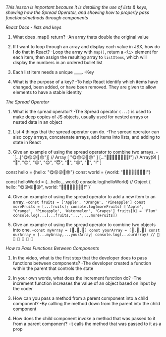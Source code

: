 *This lesson is important because it is detailing the use of lists & keys, showing how the Spread Operator, and showing how to properly pass functions/methods through components*

*React Docs - lists and keys*

1. What does .map() return?
-An array thats double the original value

2. If I want to loop through an array and display each value in JSX,
how do I do that in React?
-Loop the array with `map()`, return a `<li>` element for each item, then assign the
resulting array to `listItems`, which will display the numbers in an ordered bullet list

3. Each list item needs a unique ____.
-Key

4. What is the purpose of a key?
-To help React identify which items have changed, been added, or have been removed.
They are given to allow elements to have a stable identity


*The Spread Operator*

1. What is the spread operator?
-The Spread operator `(...)` is used to make deep copies of JS objects, usually used for 
nested arrays or nested data in an object

2. List 4 things that the spread operator can do.
-The spread operator can also copy arrays, concatenate arrays, add items into lists, and adding
to state in React

3. Give an example of using the spread operator to combine two arrays.
-`[...["😋😛😜🤪😝"]] // Array [ "😋😛😜🤪😝" ]
[..."🙂🙃😉😊😇🥰😍🤩!"] // Array(9) [ "🙂", "🙃", "😉", "😊", "😇", "🥰", "😍", "🤩", "!" ]

const hello = {hello: "😋😛😜🤪😝"}
const world = {world: "🙂🙃😉😊😇🥰😍🤩!"}

const helloWorld = {...hello,...world}
console.log(helloWorld) // Object { hello: "😋😛😜🤪😝", world: "🙂🙃😉😊😇🥰😍🤩!" }`

4. Give an example of using the spread operator to add a new item to an array.
-`const fruits = ['Apple', 'Orange', 'Pineapple']
const moreFruits = [...fruits];
console.log(moreFruits) ['Apple', "Orange', 'Pineapple', 'Watermelon', 'Grapes']
fruits[0] = 'Plum'
console.log(...[...fruits,'...',...moreFruits])`

5. Give an example of using the spread operator to combine two objects into one.
-`const myArray = [`🤪`,`🐻`,`🎌`]
const yourArray = [`🙂`,`🤗`,`🤩`]
const ourArray = [...myArray,...yourArray]
console.log(...ourArray) // 🤪 🐻 🎌 🙂 🤗 🤩`


*How to Pass Functions Between Components*

1. In the video, what is the first step that the developer does to pass 
functions between components?
-The developer created a function within the parent that controls the state

2. In your own words, what does the increment function do?
-The increment function increases the value of an object based on input by the coder

3. How can you pass a method from a parent component into a child component?
-By callling the method down from the parent into the child component

4. How does the child component invoke a method that was passed to it from a parent component?
-it calls the method that was passed to it as a prop